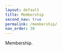 ```yaml
---
layout: default
title: Membership
second_nav: true
permalink: /membership/
nav_order: 30
---
```


Membership.

